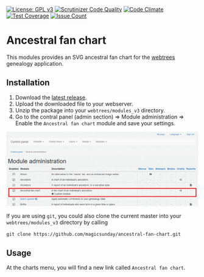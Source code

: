 [![License: GPL v3](https://img.shields.io/badge/License-GPL%20v3-blue.svg)](http://www.gnu.org/licenses/gpl-3.0)
[![Scrutinizer Code Quality](https://scrutinizer-ci.com/g/magicsunday/ancestral-fan-chart/badges/quality-score.png?b=master)](https://scrutinizer-ci.com/g/magicsunday/ancestral-fan-chart/?branch=master)
[![Code Climate](https://codeclimate.com/github/magicsunday/ancestral-fan-chart/badges/gpa.svg)](https://codeclimate.com/github/magicsunday/ancestral-fan-chart)
[![Test Coverage](https://codeclimate.com/github/magicsunday/ancestral-fan-chart/badges/coverage.svg)](https://codeclimate.com/github/magicsunday/ancestral-fan-chart/coverage)
[![Issue Count](https://codeclimate.com/github/magicsunday/ancestral-fan-chart/badges/issue_count.svg)](https://codeclimate.com/github/magicsunday/ancestral-fan-chart)

# Ancestral fan chart
This modules provides an SVG ancestral fan chart for the [webtrees](https://www.webtrees.net) genealogy application.

## Installation
1. Download the [latest release](https://github.com/magicsunday/ancestral-fan-chart/releases/latest).
2. Upload the downloaded file to your webserver.
3. Unzip the package into your `webtrees/modules_v3` directory.
4. Go to the contral panel (admin section) => Module administration => Enable the `Ancestral fan chart` module and save your settings.

![Control panel - Module administration](/assets/control-panel-modules.png)

If you are using ``git``, you could also clone the current master into your `webtrees/modules_v3` directory by calling

    git clone https://github.com/magicsunday/ancestral-fan-chart.git

## Usage
At the charts menu, you will find a new link called `Ancestral fan chart`.
